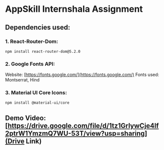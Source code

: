 # AppSkill Internshala Assignment

## Dependencies used: 

### 1. React-Router-Dom:
`npm install react-router-dom@5.2.0`

### 2. Google Fonts API: 
 Website: [https://fonts.google.com/](https://fonts.google.com/)
 Fonts used: Montserrat, Hind
 
### 3. Material UI Core Icons:
`npm install @material-ui/core`


## Demo Video: [https://drive.google.com/file/d/1tz1GrlywCje4lf2ptrW1YmzmQ7WU-53T/view?usp=sharing](Drive Link)

